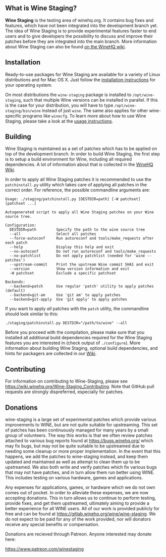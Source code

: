 What is Wine Staging?
---------------------

**Wine Staging** is the testing area of winehq.org. It contains bug fixes and
features, which have not been integrated into the development branch yet. The
idea of Wine Staging is to provide experimental features faster to end users and
to give developers the possibility to discuss and improve their patches before
they are integrated into the main branch. More information about Wine Staging
can also be found [on the WineHQ wiki](https://wiki.winehq.org/Wine-Staging).

Installation
------------

Ready-to-use packages for Wine Staging are available for a variety of Linux
distributions and for Mac OS X. Just follow the [installation
instructions](https://wiki.winehq.org/Download) for your operating system.

On most distributions the `wine-staging` package is installed to
`/opt/wine-staging`, such that multiple Wine versions can be installed in
parallel. If this is the case for your distribution, you will have to type
`/opt/wine-staging/bin/wine` instead of just `wine`. The same also applies for
other wine-specific programs like `winecfg`. To learn more about how to use
Wine Staging, please take a look at the
[usage instructions](https://wiki.winehq.org/Wine-Staging_Usage).

Building
--------

Wine Staging is maintained as a set of patches which has to be applied on top of
the development branch. In order to build Wine Staging, the first step is to
setup a build environment for Wine, including all required dependencies. A lot
of information about that is collected in the
[WineHQ Wiki](http://wiki.winehq.org/BuildingWine).

In order to apply all Wine Staging patches it is recommended to use the
`patchinstall.py` utility which takes care of applying all patches in the
correct order. For reference, the possible commandline arguments are:

```
Usage: ./staging/patchinstall.py [DESTDIR=path] [-W patchset] [patchset ...]

Autogenerated script to apply all Wine Staging patches on your Wine
source tree.

Configuration:
  DESTDIR=path         Specify the path to the wine source tree
  --all                Select all patches
  --force-autoconf     Run autoreconf and tools/make_requests after each patch
  --help               Display this help and exit
  --no-autoconf        Do not run autoreconf and tools/make_requests
  --no-patchlist       Do not apply patchlist (needed for 'wine --patches')
  --upstream-commit    Print the upstream Wine commit SHA1 and exit
  --version            Show version information and exit
  -W patchset          Exclude a specific patchset

Backends:
  --backend=patch      Use regular 'patch' utility to apply patches (default)
  --backend=git-am     Use 'git am' to apply patches
  --backend=git-apply  Use 'git apply' to apply patches
```

If you want to apply *all* patches with the `patch` utility, the commandline
should look similar to this:
```
./staging/patchinstall.py DESTDIR="/path/to/wine" --all
```

Before you proceed with the compilation, please make sure that you installed all
additional build dependencies required for the Wine Staging features you are
interested in (check output of `./configure`). More information about building
Wine Staging, optional build dependencies, and hints for packagers are collected
in our [Wiki](https://wiki.winehq.org/Wine-Staging).

Contributing
------------

For information on contributing to Wine-Staging, please see
<https://wiki.winehq.org/Wine-Staging_Contributing>. Note that GitHub pull
requests are strongly dispreferred, especially for patches.

Donations
---------

wine-staging is a large set of experimental patches which provide various
improvements to WINE, but are not quite suitable for upstreaming. This set of
patches has been continuously managed for many years by a small group of
volunteers. The way this works is that we often review patches attached to
various bug reports found at https://bugs.winehq.org/ which may fix bugs, but
may not be quite suitable to be upstreamed due to needing some cleanup or more
proper implementation. In the event that this happens, we add the patches to
wine-staging instead, and keep them updated and maintained as well as attempt to
clean them up to be upstreamed. We also both write and verify patches which fix
various bugs that may not have patches, and in turn allow them run better using
WINE. This includes testing on various hardware, games and applications.

Any expenses for applications, games, or hardware which we do not own comes out
of pocket. In order to alleviate these expenses, we are now accepting donations.
This in turn allows us to continue to perform testing, provide fixes, and get
them upstreamed, ultimately aiming to provide a better experience for all WINE
users. All of our work is provided publicly for free and can be found at
<https://gitlab.winehq.org/wine/wine-staging>. We do not expect to be paid for
any of the work provided, nor will donators receive any special benefits or
compensation.

Donations are recieved through Patreon. Anyone interested may donate here:

https://www.patreon.com/winestaging
